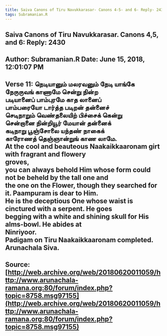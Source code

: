 ```yaml
--- 
title: Saiva Canons of Tiru Navukkarasar- Canons 4-5- and 6- Reply- 2430   
tags: Subramanian.R  
---  
```

##  Saiva Canons of Tiru Navukkarasar. Canons 4,5, and 6: Reply: 2430  
Author: Subramanian.R       Date: June 15, 2018, 12:01:07 PM  
---  
Verse 11: நெடியானும் மலரவனும் நேடி யாங்கே   
 நேருருவங் காணாமே சென்று நின்ற   
படியானைப் பாம்புரமே காத லானைப்   
 பாம்பரையோ டார்த்த படிறன் தன்னைச்   
செடிநாறும் வெண்தலையிற் பிச்சைக் கென்று   
 சென்றானை நின்றியூர் மேயான் தன்னைக்   
கடிநாறு பூஞ்சோலை யந்தண் நாகைக்   
 காரோணத் தெஞ்ஞான்றுங் காண லாமே.   
At the cool and beauteous Naakaikkaaronam girt with fragrant and flowery  
groves,   
you can always behold Him whose form could not be beheld by the tall one and  
the one on the Flower, though they searched for it. Paampuram is dear to Him.   
He is the deceptious One whose waist is cinctured with a serpent. He goes  
begging with a white and shining skull for His alms-bowl. He abides at  
Ninriyoor.   
Padigam on Tiru Naakaikkaaronam completed.   
Arunachala Siva.
 ---  
Source:[http://web.archive.org/web/20180620011059/http://www.arunachala-ramana.org:80/forum/index.php?topic=8758.msg97155](http://web.archive.org/web/20180620011059/http://www.arunachala-ramana.org:80/forum/index.php?topic=8758.msg97155)   
---  

